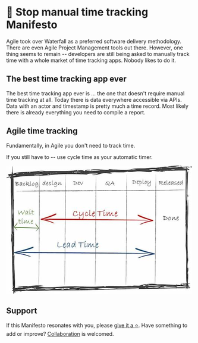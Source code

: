 # :no_entry_sign: Stop manual time tracking Manifesto

Agile took over Waterfall as a preferred software delivery methodology. There are even Agile Project Management tools out there. However, one thing seems to remain -- developers are still being asked to manually track time with a whole market of time tracking apps. Nobody likes to do it.

## The best time tracking app ever

The best time tracking app ever is ... the one that doesn't require manual time tracking at all. Today there is data everywhere accessible via APIs. Data with an actor and timestamp is pretty much a time record. Most likely there is already everything you need to compile a report.

## Agile time tracking

Fundamentally, in Agile you don't need to track time.

If you still have to -- use cycle time as your automatic timer.

<img src="cycle-time.jpg" alt="cycle time" class="inline">

## Support

If this Manifesto resonates with you, please [give it a :star:](https://github.com/qntify/stop-manual-time-tracking-manifesto). Have something to add or improve? [Collaboration](https://github.com/qntify/stop-manual-time-tracking-manifesto/issues) is welcomed.
